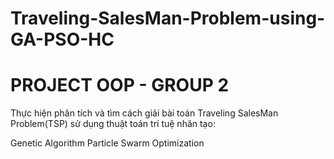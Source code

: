 # Traveling-SalesMan-Problem-using-GA-PSO-HC

# PROJECT OOP - GROUP 2

Thực hiện phân tích và tìm cách giải bài toán Traveling SalesMan Problem(TSP) sử dụng thuật toán trí tuệ nhân tạo:

Genetic Algorithm
Particle Swarm Optimization
